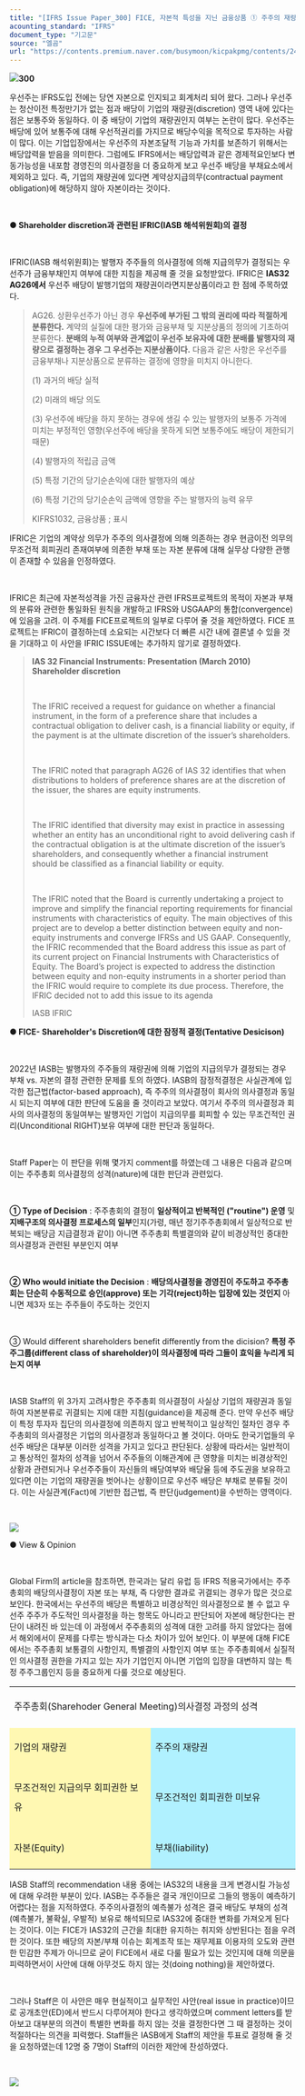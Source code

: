 ```yaml
---
title: "[IFRS Issue Paper_300] FICE, 자본적 특성을 지닌 금융상품 ① 주주의 재량권(shareholder's discretion)"
acounting_standard: "IFRS"
document_type: "기고문"
source: "엘곰"
url: "https://contents.premium.naver.com/busymoon/kicpakpmg/contents/241121153748293gg"
---
```

![](https://n2.news.naver.com/l.gif?type=content)**300**

우선주는 IFRS도입 전에는 당연 자본으로 인지되고 회계처리 되어 왔다. 그러나 우선주는 청산이전 특정만기가 없는 점과 배당이 기업의 재량권(discretion) 영역 내에 있다는 점은 보통주와 동일하다. 이 중 배당이 기업의 재량권인지 여부는 논란이 많다. 우선주는 배당에 있어 보통주에 대해 우선적권리를 가지므로 배당수익을 목적으로 투자하는 사람이 많다. 이는 기업입장에서는 우선주의 자본조달적 기능과 가치를 보존하기 위해서는 배당압력을 받음을 의미한다. 그럼에도 IFRS에서는 배당압력과 같은 경제적요인보다 변동가능성을 내포함 경영진의 의사결정을 더 중요하게 보고 우선주 배당을 부채요소에서 제외하고 있다. 즉, 기업의 재량권에 있다면 계약상지급의무(contractual payment obligation)에 해당하지 않아 자본이라는 것이다.

​

**● Shareholder discretion과 관련된 IFRIC(IASB 해석위원회)의 결정**

​

IFRIC(IASB 해석위원회)는 발행자 주주들의 의사결정에 의해 지급의무가 결정되는 우선주가 금융부채인지 여부에 대한 지침을 제공해 줄 것을 요청받았다. IFRIC은 **IAS32 AG26에서** 우선주 배당이 발행기업의 재량권이라면지분상품이라고 한 점에 주목하였다.

> AG26. 상환우선주가 아닌 경우 **우선주에 부가된 그 밖의 권리에 따라 적절하게 분류한다.** 계약의 실질에 대한 평가와 금융부채 및 지분상품의 정의에 기초하여 분류한다. **분배의 누적 여부와 관계없이 우선주 보유자에 대한 분배를 발행자의 재량으로 결정하는 경우 그 우선주는 지분상품이다.** 다음과 같은 사항은 우선주를 금융부채나 지분상품으로 분류하는 결정에 영향을 미치지 아니한다.
> 
> (1) 과거의 배당 실적
> 
> (2) 미래의 배당 의도
> 
> (3) 우선주에 배당을 하지 못하는 경우에 생길 수 있는 발행자의 보통주 가격에 미치는 부정적인 영향(우선주에 배당을 못하게 되면 보통주에도 배당이 제한되기 때문)
> 
> (4) 발행자의 적립금 금액
> 
> (5) 특정 기간의 당기순손익에 대한 발행자의 예상
> 
> (6) 특정 기간의 당기순손익 금액에 영향을 주는 발행자의 능력 유무
> 
> KIFRS1032, 금융상품 ; 표시

IFRIC은 기업의 계약상 의무가 주주의 의사결정에 의해 의존하는 경우 현금이전 의무의 무조건적 회피권리 존재여부에 의존한 부채 또는 자본 분류에 대해 실무상 다양한 관행이 존재할 수 있음을 인정하였다.

​

IFRIC은 최근에 자본적성격을 가진 금융자산 관련 IFRS프로젝트의 목적이 자본과 부채의 분류와 관련한 통일화된 원칙을 개발하고 IFRS와 USGAAP의 통합(convergence)에 있음을 고려. 이 주제를 FICE프로젝트의 일부로 다루어 줄 것을 제안하였다. FICE 프로젝트는 IFRIC이 결정하는데 소요되는 시간보다 더 빠른 시간 내에 결론낼 수 있을 것을 기대하고 이 사안을 IFRIC ISSUE에는 추가하지 않기로 결정하였다.

> **IAS 32 Financial Instruments: Presentation (March 2010) Shareholder discretion**
> 
> ​
> 
> The IFRIC received a request for guidance on whether a financial instrument, in the form of a preference share that includes a contractual obligation to deliver cash, is a financial liability or equity, if the payment is at the ultimate discretion of the issuer’s shareholders.
> 
> ​
> 
> The IFRIC noted that paragraph AG26 of IAS 32 identifies that when distributions to holders of preference shares are at the discretion of the issuer, the shares are equity instruments.
> 
> ​
> 
> The IFRIC identified that diversity may exist in practice in assessing whether an entity has an unconditional right to avoid delivering cash if the contractual obligation is at the ultimate discretion of the issuer’s shareholders, and consequently whether a financial instrument should be classified as a financial liability or equity.
> 
> ​
> 
> The IFRIC noted that the Board is currently undertaking a project to improve and simplify the financial reporting requirements for financial instruments with characteristics of equity. The main objectives of this project are to develop a better distinction between equity and non-equity instruments and converge IFRSs and US GAAP. Consequently, the IFRIC recommended that the Board address this issue as part of its current project on Financial Instruments with Characteristics of Equity. The Board’s project is expected to address the distinction between equity and non-equity instruments in a shorter period than the IFRIC would require to complete its due process. Therefore, the IFRIC decided not to add this issue to its agenda
> 
> IASB IFRIC

**● FICE- Shareholder's Discretion에 대한 잠정적 결정(Tentative Desicison)**

​

2022년 IASB는 발행자의 주주들의 재량권에 의해 기업의 지급의무가 결정되는 경우 부채 vs. 자본의 결정 관련한 문제를 토의 하였다. IASB의 잠정적결정은 사실관계에 입각한 접근법(factor-based approach), 즉 주주의 의사결정이 회사의 의사결정과 동일시 되는지 여부에 대한 판단에 도움을 줄 것이라고 보았다. 여기서 주주의 의사결정과 회사의 의사결정의 동일여부는 발행자인 기업이 지급의무를 회피할 수 있는 무조건적인 권리(Unconditional RIGHT)보유 여부에 대한 판단과 동일하다.

​

Staff Paper는 이 판단을 위해 몇가지 comment를 하였는데 그 내용은 다음과 같으며 이는 주주총회 의사결정의 성격(nature)에 대한 판단과 관련있다.

​

**① Type of Decision** : 주주총회의 결정이 **일상적이고 반복적인 ("routine") 운영** 및 **지배구조의 의사결정 프로세스의 일부**인지(가령, 매년 정기주주총회에서 일상적으로 반복되는 배당금 지급결정과 같이) 아니면 주주총회 특별결의와 같이 비경상적인 중대한 의사결정과 관련된 부분인지 여부

​

**② Who would initiate the Decision** : **배당의사결정을 경영진이 주도하고 주주총회는 단순히 수동적으로 승인(approve) 또는 기각(reject)하는 입장에 있는 것인지** 아니면 제3자 또는 주주들이 주도하는 것인지

​

③ Would different shareholders benefit differently from the dicision? **특정 주주그룹(different class of shareholder)이 의사결정에 따라 그들이 효익을 누리게 되는지 여부**

​

IASB Staff의 위 3가지 고려사항은 주주총회 의사결정이 사실상 기업의 재량권과 동일하여 자본분류로 귀결되는 지에 대한 지침(guidance)을 제공해 준다. 만약 우선주 배당이 특정 투자자 집단의 의사결정에 의존하지 않고 반복적이고 일상적인 절차인 경우 주주총회의 의사결정은 기업의 의사결정과 동일하다고 볼 것이다. 아마도 한국기업들의 우선주 배당은 대부분 이러한 성격을 가지고 있다고 판단된다. 상황에 따라서는 일반적이고 통상적인 절차의 성격을 넘어서 주주들의 이해관계에 큰 영향을 미치는 비경상적인 상황과 관련되거나 우선주주들이 자신들의 배당여부와 배당율 등에 주도권을 보유하고 있다면 이는 기업의 재량권을 벗어나는 상황이므로 우선주 배당은 부채로 분류될 것이다. 이는 사실관계(Fact)에 기반한 접근법, 즉 판단(judgement)을 수반하는 영역이다.

​

![](https://dthumb-phinf.pstatic.net/dthumb?src=%22https://postfiles.pstatic.net/MjAyMzA2MzBfOTcg/MDAxNjg4MTM1MTc1MTMy.8t4BoIxAwb_hbrVrjPOS-WmsudW99ULNsMihWyCSEEcg._tFa9NHPxjpTqvbtiLj_hJ7auLlBPhOmJciMhrjUJJQg.JPEG.busymoon/356781071_992241841929608_5705673314924531954_n.jpg?type=w773%22&service=scs&type=w800)

● View & Opinion

​

Global Firm의 article을 참조하면, 한국과는 달리 유럽 등 IFRS 적용국가에서는 주주총회의 배당의사결정이 자본 또는 부채, 즉 다양한 결과로 귀결되는 경우가 많은 것으로 보인다. 한국에서는 우선주의 배당은 특별하고 비경상적인 의사결정으로 볼 수 없고 우선주 주주가 주도적인 의사결정을 하는 항목도 아니라고 판단되어 자본에 해당한다는 판단이 내려진 바 있는데 이 과정에서 주주총회의 성격에 대한 고려를 하지 않았다는 점에서 해외에서이 문제를 다루는 방식과는 다소 차이가 있어 보인다. 이 부분에 대해 FICE에서는 주주총회 보통결의 사항인지, 특별결의 사항인지 여부 또는 주주총회에서 실질적인 의사결정 권한을 가지고 있는 자가 기업인지 아니면 기업의 입장을 대변하지 않는 특정 주주그룹인지 등을 중요하게 다룰 것으로 예상된다. ​

<table style=""><tbody><tr><td colspan="3" rowspan="1" style="width: 100.0%; height: 43.0px;  "><div><p style="line-height:2.1;"><span style="">​주주총회(Sharehoder General Meeting)의사결정 과정의 성격</span></p></div></td></tr><tr><td colspan="1" rowspan="1" style="width: 49.36%; height: 43.0px;  background-color: #fff8b2;"><div><p style="line-height:2.1;"><span style="">기업의 재량권</span></p></div></td><td colspan="2" rowspan="1" style="width: 50.64%; height: 43.0px;  background-color: #b0f1ff;"><div><p style="line-height:2.1;"><span style="">​주주의 재량권</span></p></div></td></tr><tr><td colspan="1" rowspan="1" style="width: 49.36%; height: 43.0px;  background-color: #fff8b2;"><div><p style="line-height:2.1;"><span style="">무조건적인 지급의무 회피권한 보유</span></p></div></td><td colspan="2" rowspan="1" style="width: 50.64%; height: 43.0px;  background-color: #b0f1ff;"><div><p style="line-height:2.1;"><span style="">무조건적인 회피권한 미보유</span></p></div></td></tr><tr><td colspan="1" rowspan="1" style="width: 49.36%; height: 43.0px;  background-color: #fff8b2;"><div><p style="line-height:2.1;"><span style="">자본(Equity)</span></p></div></td><td colspan="2" rowspan="1" style="width: 50.64%; height: 43.0px;  background-color: #b0f1ff;"><div><p style="line-height:2.1;"><span style="">부채(liability)</span></p></div></td></tr></tbody></table>

IASB Staff의 recommendation 내용 중에는 IAS32의 내용을 크게 변경시킬 가능성에 대해 우려한 부분이 있다. IASB는 주주들은 결국 개인이므로 그들의 행동이 예측하기 어렵다는 점을 지적하였다. 주주의사결정의 예측불가 성격은 결국 배당도 부채의 성격(예측불가, 불확실, 우발적) 보유로 해석되므로 IAS32에 중대한 변화를 가져오게 된다는 것이다. 이는 FICE가 IAS32의 근간을 최대한 유지하는 취지와 상반된다는 점을 우려한 것이다. 또한 배당의 자본/부채 이슈는 회계조작 또는 재무제표 이용자의 오도와 관련한 민감한 주제가 아니므로 굳이 FICE에서 새로 다룰 필요가 있는 것인지에 대해 의문을 피력하면서이 사안에 대해 아무것도 하지 않는 것(doing nothing)을 제안하였다.

​

그러나 Staff은 이 사안은 매우 현실적이고 실무적인 사안(real issue in practice)이므로 공개초안(ED)에서 반드시 다루어져야 한다고 생각하였으며 comment letters를 받아보고 대부분의 의견이 특별한 변화를 하지 않는 것을 결정한다면 그 때 결정하는 것이 적절하다는 의견을 피력했다. Staff들은 IASB에게 Staff의 제안을 투표로 결정해 줄 것을 요청하였는데 12명 중 7명이 Staff의 이러한 제안에 찬성하였다.

​

[![](https://dthumb-phinf.pstatic.net/dthumb?src=%22https://storep-phinf.pstatic.net/cafe_004/original_1.png?type=p100_100%22&service=scs&type=w800)](https://contents.premium.naver.com/busymoon/kicpakpmg/contents/#)

​
